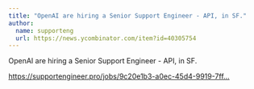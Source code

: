 ```yaml
---
title: "OpenAI are hiring a Senior Support Engineer - API, in SF."
author:
  name: supporteng
  url: https://news.ycombinator.com/item?id=40305754
---
```

OpenAI are hiring a Senior Support Engineer - API, in SF.

<a href="https:&#x2F;&#x2F;supportengineer.pro&#x2F;jobs&#x2F;9c20e1b3-a0ec-45d4-9919-7ff60864a578" rel="nofollow">https:&#x2F;&#x2F;supportengineer.pro&#x2F;jobs&#x2F;9c20e1b3-a0ec-45d4-9919-7ff...</a>
